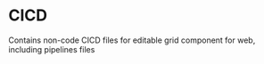 # CICD

Contains non-code CICD files for editable grid component for web, including pipelines files
